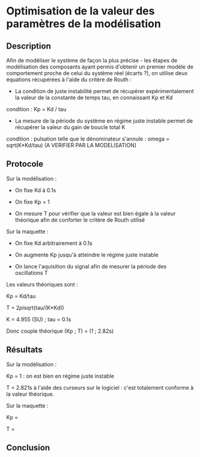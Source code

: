 # Optimisation de la valeur des paramètres de la modélisation

## Description

Afin de modéliser le système de façon la plus précise - les étapes de modélisation des composants ayant permis d'obtenir un premier modèle de comportement proche de celui du système réel (écarts ?), on utilise deux équations récupérées à l'aide du critère de Routh :

- La condition de juste instabilité permet de récupérer expérimentalement la valeur de la constante de temps tau, en connaissant Kp et Kd

condition : Kp = Kd / tau

- La mesure de la période du système en régime juste instable permet de récupérer la valeur du gain de boucle total K

condition : pulsation telle que le dénominateur s'annule : omega = sqrt(K*Kd/tau) (A VERIFIER PAR LA MODELISATION)


## Protocole


Sur la modélisation :

- On fixe Kd à 0.1s

- On fixe Kp = 1

- On mesure T pour vérifier que la valeur est bien égale à la valeur théorique afin de conforter le critère de Routh utilisé


Sur la maquette : 

- On fixe Kd arbitrairement à 0.1s

- On augmente Kp jusqu'à atteindre le régime juste instable

- On lance l'aquisition du signal afin de mesurer la période des oscillations T


Les valeurs théoriques sont :

Kp = Kd/tau

T = 2*pi*sqrt(tau/(K*Kd))

K = 4.955 (SU) ; tau = 0.1s

Donc couple théorique (Kp ; T) = (1 ; 2.82s)


## Résultats


Sur la modélisation :

Kp = 1 : on est bien en régime juste instable

T = 2.821s à l'aide des curseurs sur le logiciel : c'est totalement conforme à la valeur théorique.


Sur la maquette :

Kp = 

T = 

## Conclusion